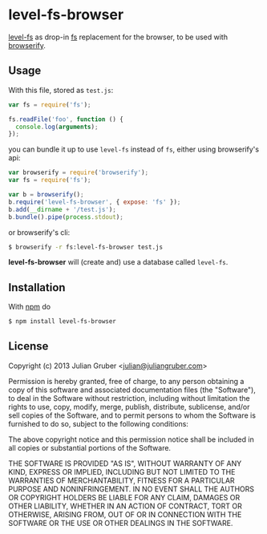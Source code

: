 
# level-fs-browser

[level-fs](https://github.com/juliangruber/level-fs) as drop-in
[fs](nodejs.org/api/fs.html) replacement for the browser, to be used
with [browserify](https://github.com/substack/node-browserify).

## Usage

With this file, stored as `test.js`:

```js
var fs = require('fs');

fs.readFile('foo', function () {
  console.log(arguments);
});
```

you can bundle it up to use `level-fs` instead of `fs`, either using
browserify's api:

```js
var browserify = require('browserify');
var fs = require('fs');

var b = browserify();
b.require('level-fs-browser', { expose: 'fs' });
b.add(__dirname + '/test.js');
b.bundle().pipe(process.stdout);
```

or browserify's cli:

```bash
$ browserify -r fs:level-fs-browser test.js
```

**level-fs-browser** will (create and) use a database called `level-fs`.

## Installation

With [npm](http://npmjs.org) do

```bash
$ npm install level-fs-browser
```

## License

Copyright (c) 2013 Julian Gruber &lt;julian@juliangruber.com&gt;

Permission is hereby granted, free of charge, to any person obtaining a copy
of this software and associated documentation files (the "Software"), to deal
in the Software without restriction, including without limitation the rights
to use, copy, modify, merge, publish, distribute, sublicense, and/or sell
copies of the Software, and to permit persons to whom the Software is
furnished to do so, subject to the following conditions:

The above copyright notice and this permission notice shall be included in
all copies or substantial portions of the Software.

THE SOFTWARE IS PROVIDED "AS IS", WITHOUT WARRANTY OF ANY KIND, EXPRESS OR
IMPLIED, INCLUDING BUT NOT LIMITED TO THE WARRANTIES OF MERCHANTABILITY,
FITNESS FOR A PARTICULAR PURPOSE AND NONINFRINGEMENT. IN NO EVENT SHALL THE
AUTHORS OR COPYRIGHT HOLDERS BE LIABLE FOR ANY CLAIM, DAMAGES OR OTHER
LIABILITY, WHETHER IN AN ACTION OF CONTRACT, TORT OR OTHERWISE, ARISING FROM,
OUT OF OR IN CONNECTION WITH THE SOFTWARE OR THE USE OR OTHER DEALINGS IN
THE SOFTWARE.
